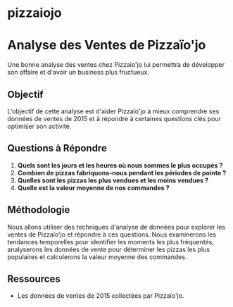 # pizzaiojo

# Analyse des Ventes de Pizzaïo'jo

Une bonne analyse des ventes chez Pizzaio'jo lui permettra de développer son affaire et d'avoir un business plus fructueux.

## Objectif
L'objectif de cette analyse est d'aider Pizzaïo'jo à mieux comprendre ses données de ventes de 2015 et à répondre à certaines questions clés pour optimiser son activité.

## Questions à Répondre
1. **Quels sont les jours et les heures où nous sommes le plus occupés ?**
2. **Combien de pizzas fabriquons-nous pendant les périodes de pointe ?**
3. **Quelles sont les pizzas les plus vendues et les moins vendues ?**
4. **Quelle est la valeur moyenne de nos commandes ?**

## Méthodologie
Nous allons utiliser des techniques d'analyse de données pour explorer les ventes de Pizzaïo'jo et répondre à ces questions. Nous examinerons les tendances temporelles pour identifier les moments les plus fréquentés, analyserons les données de vente pour déterminer les pizzas les plus populaires et calculerons la valeur moyenne des commandes.

## Ressources
- Les données de ventes de 2015 collectées par Pizzaïo'jo.
